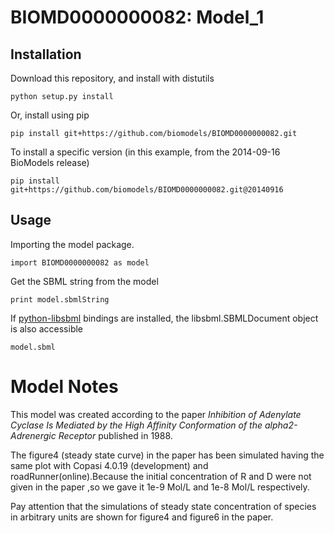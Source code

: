 # BIOMD0000000082: Model_1

## Installation

Download this repository, and install with distutils

`python setup.py install`

Or, install using pip

`pip install git+https://github.com/biomodels/BIOMD0000000082.git`

To install a specific version (in this example, from the 2014-09-16 BioModels release)

`pip install git+https://github.com/biomodels/BIOMD0000000082.git@20140916`

## Usage

Importing the model package.

`import BIOMD0000000082 as model`

Get the SBML string from the model

`print model.sbmlString`

If [python-libsbml](https://pypi.python.org/pypi/python-libsbml) bindings are
installed, the libsbml.SBMLDocument object is also accessible

`model.sbml`


# Model Notes


This model was created according to the paper _Inhibition of Adenylate Cyclase
Is Mediated by the High Affinity Conformation of the alpha2-Adrenergic
Receptor_ published in 1988.

The figure4 (steady state curve) in the paper has been simulated having the
same plot with Copasi 4.0.19 (development) and roadRunner(online).Because the
initial concentration of R and D were not given in the paper ,so we gave it
1e-9 Mol/L and 1e-8 Mol/L respectively.

Pay attention that the simulations of steady state concentration of species in
arbitrary units are shown for figure4 and figure6 in the paper.


